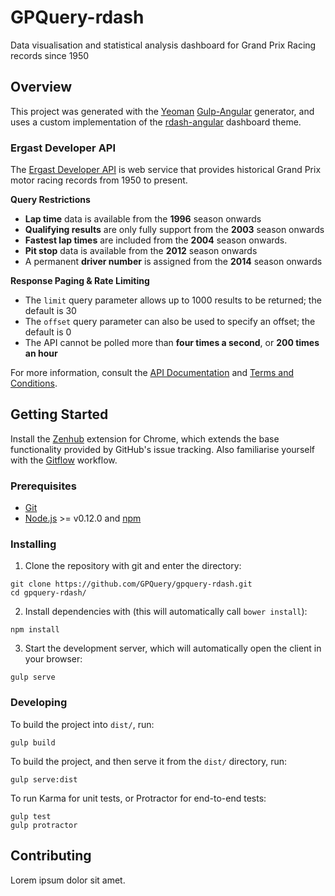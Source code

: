 # GPQuery-rdash

Data visualisation and statistical analysis dashboard for Grand Prix Racing records since 1950




## Overview

This project was generated with the [Yeoman][yo] [Gulp-Angular][yo-gulp-ng] generator, and uses a custom implementation of the [rdash-angular][rdash-ng] dashboard theme.


### Ergast Developer API

The [Ergast Developer API][ergast] is web service that provides historical Grand Prix motor racing records from 1950 to present.

__Query Restrictions__
- **Lap time** data is available from the **1996** season onwards
- **Qualifying results** are only fully support from the **2003** season onwards
- **Fastest lap times** are included from the **2004** season onwards.
- **Pit stop** data is available from the **2012** season onwards
- A permanent **driver number** is assigned from the **2014** season onwards

__Response Paging & Rate Limiting__
- The `limit` query parameter allows up to 1000 results to be returned; the default is 30
- The `offset` query parameter can also be used to specify an offset; the default is 0
- The API cannot be polled more than __four times a second__, or __200 times an hour__

For more information, consult the [API Documentation][ergast] and [Terms and Conditions][ergast-toc].




## Getting Started

Install the [Zenhub][zenhub] extension for Chrome, which extends the base functionality provided by GitHub's issue tracking.  Also familiarise yourself with the [Gitflow][gitflow] workflow.


### Prerequisites

- [Git][git]
- [Node.js][node] >= v0.12.0 and [npm][npm]


### Installing

1. Clone the repository with git and enter the directory:
```
git clone https://github.com/GPQuery/gpquery-rdash.git
cd gpquery-rdash/
```

2. Install dependencies with (this will automatically call `bower install`):
```
npm install
```

3. Start the development server, which will automatically open the client in your browser:
```
gulp serve
```


### Developing

To build the project into `dist/`, run:
```
gulp build
```

To build the project, and then serve it from the `dist/` directory, run:
```
gulp serve:dist
```

To run Karma for unit tests, or Protractor for end-to-end tests:
```
gulp test
gulp protractor
```




## Contributing

Lorem ipsum dolor sit amet.



[zenhub]:https://www.zenhub.com/
[gitflow]:https://www.atlassian.com/git/tutorials/comparing-workflows/gitflow-workflow

[ergast]:http://ergast.com/mrd/
[ergast-toc]:http://ergast.com/mrd/terms/
[license-nc-sa]:http://creativecommons.org/licenses/by-nc-sa/3.0/

[git]:https://git-scm.com/
[node]:https://nodejs.org
[npm]:https://npmjs.org
[bower]:https://bower.io
[yo-gulp-ng]:https://github.com/Swiip/generator-gulp-angular
[yo]:https://yeoman.io
[rdash-ng]:https://github.com/rdash/rdash-angular
[gulp]:https://gulpjs.com
